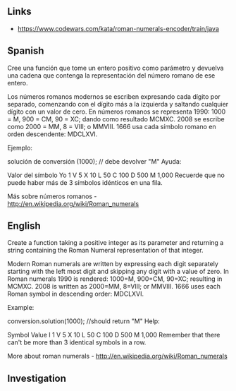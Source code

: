 ## Links
* https://www.codewars.com/kata/roman-numerals-encoder/train/java

## Spanish

Cree una función que tome un entero positivo como parámetro y devuelva una cadena que contenga la representación del número romano de ese entero.

Los números romanos modernos se escriben expresando cada dígito por separado, comenzando con el dígito más a la izquierda y saltando cualquier dígito con un valor de cero. En números romanos se representa 1990: 1000 = M, 900 = CM, 90 = XC; dando como resultado MCMXC. 2008 se escribe como 2000 = MM, 8 = VIII; o MMVIII. 1666 usa cada símbolo romano en orden descendente: MDCLXVI.

Ejemplo:

solución de conversión (1000); // debe devolver "M"
Ayuda:

Valor del símbolo
Yo 1
V 5
X 10
L 50
C 100
D 500
M 1,000
Recuerde que no puede haber más de 3 símbolos idénticos en una fila.

Más sobre números romanos - http://en.wikipedia.org/wiki/Roman_numerals

## English

Create a function taking a positive integer as its parameter and returning a string containing the Roman Numeral representation of that integer.

Modern Roman numerals are written by expressing each digit separately starting with the left most digit and skipping any digit with a value of zero. In Roman numerals 1990 is rendered: 1000=M, 900=CM, 90=XC; resulting in MCMXC. 2008 is written as 2000=MM, 8=VIII; or MMVIII. 1666 uses each Roman symbol in descending order: MDCLXVI.

Example:

conversion.solution(1000); //should return "M"
Help:

Symbol    Value
I          1
V          5
X          10
L          50
C          100
D          500
M          1,000
Remember that there can't be more than 3 identical symbols in a row.

More about roman numerals - http://en.wikipedia.org/wiki/Roman_numerals

## Investigation

